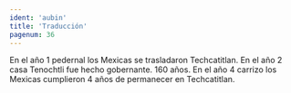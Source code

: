 ```yaml
---
ident: 'aubin'
title: 'Traducción'
pagenum: 36
---
```

En el año 1 pedernal los Mexicas se trasladaron Techcatitlan. En el año 2 casa Tenochtli fue hecho gobernante.
 160 años.
En el año 4 carrizo los Mexicas cumplieron 4 años de permanecer en Techcatitlan.

